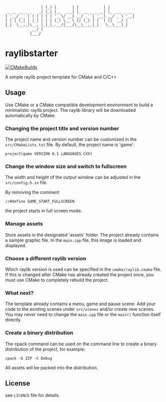```
                | (_) |       | |           | |           
 _ __ __ _ _   _| |_| |__  ___| |_ __ _ _ __| |_ ___ _ __ 
| '__/ _` | | | | | | '_ \/ __| __/ _` | '__| __/ _ \ '__|
| | | (_| | |_| | | | |_) \__ \ || (_| | |  | ||  __/ |   
|_|  \__,_|\__, |_|_|_.__/|___/\__\__,_|_|   \__\___|_|   
            __/ |                                         
           |___/  
```

# raylibstarter

[![CMakeBuilds](https://github.com/chfhhd/raylibstarter/actions/workflows/cmake.yml/badge.svg)](https://github.com/chfhhd/raylibstarter/actions/workflows/cmake.yml)

A simple raylib project template for CMake and C/C++

## Usage

Use CMake or a CMake compatible development environment to build a minimalistic raylib project. The raylib library will be downloaded automatically by CMake.

### Changing the project title and version number

The project name and version number can be customized in the `src/CMakeLists.txt` file. By default, the project name is 'game':

```
project(game VERSION 0.1 LANGUAGES CXX)
```

### Change the window size and switch to fullscreen

The width and height of the output window can be adjusted in the `src/config.h.in` file.

By removing the comment

```
//#define GAME_START_FULLSCREEN
```

the project starts in full screen mode.

### Manage assets

Store assets in the designated 'assets' folder. The project already contains a sample graphic file. In the `main.cpp` file, this image is loaded and displayed.

### Choose a different raylib version

Which raylib version is used can be specified in the `cmake/raylib.cmake` file. If this is changed after CMake has already created the project once, you must use CMake to completely rebuild the project.

### What next?

The template already contains a menu, game and pause scene. Add your code to the existing scenes under `src/scenes` and/or create new scenes. You may never need to change the `main.cpp` file or the `main()` function itself directly.

### Create a binary distribution

The cpack command can be used on the command line to create a binary distribution of the project, for example:

```
cpack -G ZIP -C Debug
```

All assets will be packed into the distribution.

## License

see `LICENCE` file for details.

